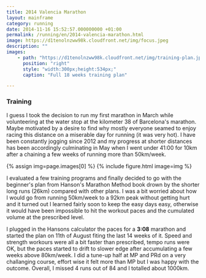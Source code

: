 ```yaml
---
title: 2014 Valencia Marathon
layout: mainframe
category: running
date: 2014-11-16 15:52:57.000000000 +01:00
permalink: /running/en/2014-valencia-marathon.html
image: https://d1tenolnzww98k.cloudfront.net/img/focus.jpeg
description: ""
images:
    - path: "https://d1tenolnzww98k.cloudfront.net/img/training-plan.jpg"
      position: "right"
      style: "width:300px;height:534px;"
      caption: "Full 18 weeks training plan"

---
```


### Training

I guess I took the decision to run my first marathon in March while volunteering at the water stop at the kilometer 38 of Barcelona's marathon. Maybe motivated by a desire to find why mostly everyone seamed to enjoy racing this distance on a miserable day for running (it was very hot). I have been constantly jogging since 2012 and my progress at shorter distances has been accordingly culminating in May when I went under 41:00 for 10km after a chaining a few weeks of running more than 50km/week.

{% assign img=page.images[0] %}
{% include figure.html image=img %}

I evaluated a few training programs and finally decided to go with the beginner's plan from Hanson's Marathon Method book drown by the shorter long runs (26km) compared with other plans. I was a bit worried about how I would go from running 50km/week to a 92km peak without getting hurt and it turned out I learned fairly soon to keep the easy days easy, otherwise it would have been impossible to hit the workout paces and the cumulated volume at the prescribed level.

I plugged in the Hansons calculator the paces for a **3:08** marathon and started the plan on 11th of August fiting the last 14 weeks of it. Speed and strength workours were all a bit faster than prescribed, tempo runs were OK, but the paces started to drift to slower edge after accumulating a few weeks above 80km/week. I did a tune-up half at MP and PRd on a very challanging course, effort wise it felt more than MP but I was happy with the outcome. Overall, I missed 4 runs out of 84 and I totalled about 1000km.


